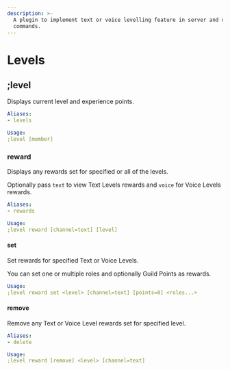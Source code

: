 ```yaml
---
description: >-
  A plugin to implement text or voice levelling feature in server and related
  commands.
---
```


# Levels

## ;level

Displays current level and experience points.

```yaml
Aliases:
- levels

Usage:
;level [member]
```

### reward

Displays any rewards set for specified or all of the levels.

Optionally pass `text` to view Text Levels rewards and `voice` for Voice Levels rewards.

```yaml
Aliases:
- rewards

Usage:
;level reward [channel=text] [level]
```

#### set

Set rewards for specified Text or Voice Levels.

You can set one or multiple roles and optionally Guild Points as rewards.

```yaml
Usage:
;level reward set <level> [channel=text] [points=0] <roles...>
```

#### remove

Remove any Text or Voice Level rewards set for specified level.

```yaml
Aliases:
- delete

Usage:
;level reward [remove] <level> [channel=text]
```

